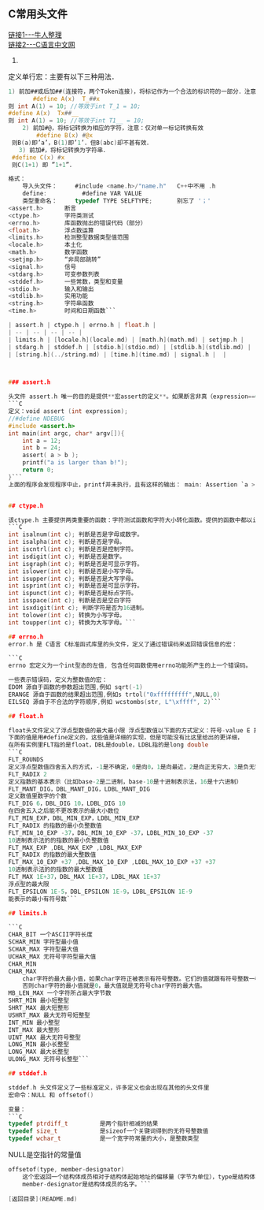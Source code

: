 
## C常用头文件
[链接1---牛人整理](http://ganquan.info/standard-c/)<br>
[链接2---C语言中文网](http://c.biancheng.net/cpp/u/hs1/)

1.      
定义单行宏：主要有以下三种用法．
```C
1) 前加##或后加##(连接符，两个Token连接)，将标记作为一个合法的标识符的一部分．注意，不是字符串．多用于多行的宏定义中．例如：
       #define A(x)  T_##x
则 int A(1) = 10; //等效于int T_1 = 10;
#define A(x)  Tx##__
则 int A(1) = 10; //等效于int T1__ = 10;
    2) 前加#@，将标记转换为相应的字符，注意：仅对单一标记转换有效
        #define B(x) #@x
 则B(a)即’a’，B(1)即’1’．但B(abc)却不甚有效．
   3) 前加#，将标记转换为字符串．
 #define C(x) #x
 则C(1+1) 即 ”1+1”．
 ```


```C
格式：
    导入头文件：     #include <name.h>/"name.h"   C++中不用 .h
    define:          #define VAR VALUE
    类型重命名：     typedef TYPE SELFTYPE;       别忘了 '；'
<assert.h>      断言
<ctype.h>       字符类测试
<errno.h>       库函数抛出的错误代码（部分）
<float.h>       浮点数运算
<limits.h>      检测整型数据类型值范围
<locale.h>      本土化
<math.h>        数学函数
<setjmp.h>      “非局部跳转”
<signal.h>      信号
<stdarg.h>      可变参数列表
<stddef.h>      一些常数，类型和变量
<stdio.h>       输入和输出
<stdlib.h>      实用功能
<string.h>      字符串函数
<time.h>        时间和日期函数```

| assert.h | ctype.h | errno.h | float.h |
| -- | -- | -- | -- |
| limits.h | [locale.h](locale.md) | [math.h](math.md) | setjmp.h |
| stdarg.h | stddef.h | [stdio.h](stdio.md) | [stdlib.h](stdlib.md) |
| [string.h](../string.md) | [time.h](time.md) | signal.h |  |



### assert.h

头文件 assert.h 唯一的目的是提供**宏assert的定义**。如果断言非真（expression==0），则程序会在标准错误流输出提示信息，并使程序异常中止调用abort() 。
```C
定义：void assert (int expression);
//#define NDEBUG
#include <assert.h>	
int main(int argc, char* argv[]){
	int a = 12;
	int b = 24;
	assert( a > b );
	printf("a is larger than b!");
	return 0;
}```
上面的程序会发现程序中止，printf并未执行，且有这样的输出： main: Assertion `a > b' failed. 原因就是因为a其实小于b，导致断言失败，assert 输出错误信息，并调用abort()中止了程序执行。


## ctype.h

该ctype.h 主要提供两类重要的函数：字符测试函数和字符大小转化函数。提供的函数中都以int类型为参数，并返回一个int类型的值。实参类型应该隐式转换或者显示转换为int类型。
```C
int isalnum(int c); 判断是否是字母或数字。
int isalpha(int c); 判断是否是字母。
int iscntrl(int c); 判断是否是控制字符。
int isdigit(int c); 判断是否是数字。
int isgraph(int c); 判断是否是可显示字符。
int islower(int c); 判断是否是小写字母。
int isupper(int c); 判断是否是大写字母。
int isprint(int c); 判断是否是可显示字符。
int ispunct(int c); 判断是否是标点字符。
int isspace(int c); 判断是否是空白字符
int isxdigit(int c); 判断字符是否为16进制。
int tolower(int c); 转换为小写字母。
int toupper(int c); 转换为大写字母。```

## errno.h
error.h 是 C语言 C标准函式库里的头文件，定义了通过错误码来返回错误信息的宏：

```C
errno 宏定义为一个int型态的左值, 包含任何函数使用errno功能所产生的上一个错误码。

一些表示错误码，定义为整数值的宏：
EDOM 源自于函数的参数超出范围,例如 sqrt(-1)
ERANGE 源自于函数的结果超出范围,例如s trtol("0xfffffffff",NULL,0)
EILSEQ 源自于不合​​法的字符顺序,例如 wcstombs(str, L"\xffff", 2)```

## float.h

float头文件定义了浮点型数值的最大最小限 浮点型数值以下面的方式定义：符号-value E 指数 符号是正负，value是数字的值 
下面的值是用#define定义的，这些值是详细的实现，但是可能没有比这里给出的更详细，
在所有实例里FLT指的是float，DBL是double，LDBL指的是long double
```C
FLT_ROUNDS
定义浮点型数值四舍五入的方式，-1是不确定，0是向0，1是向最近，2是向正无穷大，3是负无穷大
FLT_RADIX 2
定义指数的基本表示（比如base-2是二进制，base-10是十进制表示法，16是十六进制）
FLT_MANT_DIG，DBL_MANT_DIG，LDBL_MANT_DIG
定义数值里数字的个数
FLT_DIG 6，DBL_DIG 10，LDBL_DIG 10
在四舍五入之后能不更改表示的最大小数位
FLT_MIN_EXP，DBL_MIN_EXP，LDBL_MIN_EXP
FLT_RADIX 的指数的最小负整数值
FLT_MIN_10_EXP -37，DBL_MIN_10_EXP -37，LDBL_MIN_10_EXP -37
10进制表示法的的指数的最小负整数值
FLT_MAX_EXP ,DBL_MAX_EXP ,LDBL_MAX_EXP
FLT_RADIX 的指数的最大整数值
FLT_MAX_10_EXP +37 ,DBL_MAX_10_EXP ,LDBL_MAX_10_EXP +37 +37
10进制表示法的的指数的最大整数值
FLT_MAX 1E+37，DBL_MAX 1E+37，LDBL_MAX 1E+37
浮点型的最大限
FLT_EPSILON 1E-5，DBL_EPSILON 1E-9，LDBL_EPSILON 1E-9
能表示的最小有符号数```

## limits.h

```C
CHAR_BIT 一个ASCII字符长度
SCHAR_MIN 字符型最小值
SCHAR_MAX 字符型最大值
UCHAR_MAX 无符号字符型最大值
CHAR_MIN
CHAR_MAX 
    char字符的最大最小值，如果char字符正被表示有符号整数。它们的值就跟有符号整数一样。 
    否则char字符的最小值就是0，最大值就是无符号char字符的最大值。
MB_LEN_MAX 一个字符所占最大字节数
SHRT_MIN 最小短整型
SHRT_MAX 最大短整形
USHRT_MAX 最大无符号短整型
INT_MIN 最小整型
INT_MAX 最大整形
UINT_MAX 最大无符号整型
LONG_MIN 最小长整型
LONG_MAX 最大长整型
ULONG_MAX 无符号长整型```

## stddef.h

stddef.h 头文件定义了一些标准定义，许多定义也会出现在其他的头文件里
宏命令：NULL 和 offsetof() 

变量：
```C
typedef ptrdiff_t         是两个指针相减的结果
typedef size_t            是sizeof一个关键词得到的无符号整数值
typedef wchar_t           是一个宽字符常量的大小，是整数类型
```
NULL是空指针的常量值

```C
offsetof(type, member-designator)
    这个宏返回一个结构体成员相对于结构体起始地址的偏移量（字节为单位），type是结构体的名字，
    member-designator是结构体成员的名字。```
    
[返回目录](README.md)